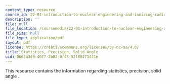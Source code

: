```yaml
---
content_type: resource
course_id: 22-01-introduction-to-nuclear-engineering-and-ionizing-radiation-fall-2015
description: ''
file: null
file_location: /coursemedia/22-01-introduction-to-nuclear-engineering-and-ionizing-radiation-fall-2015/0b62a34946772b020f4552f80271441e_MIT22_01F15_lec10.pdf
file_size: null
file_type: application/pdf
layout: pdf
license: https://creativecommons.org/licenses/by-nc-sa/4.0/
title: Statistics, Precision, Solid Angle
uid: 0b62a349-4677-2b02-0f45-52f80271441e
---
```

This resource contains the information regarding statistics, precision, solid angle .
